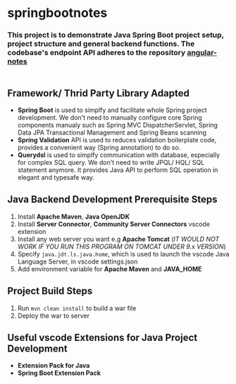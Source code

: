 # springbootnotes

### This project is to demonstrate Java Spring Boot project setup, project structure and general backend functions. The codebase's endpoint API adheres to the repository [angular-notes](https://github.com/homeboykeroro/angular-notes) <br/><br/>

## Framework/ Thrid Party Library Adapted
- **Spring Boot** is used to simplfy and facilitate whole Spring project development. We don't need to manually configure core Spring components manualy such as Spring MVC DispatcherServlet, Spring Data JPA Transactional Management and Spring Beans scanning
- **Spring Validation** API is used to reduces validation boilerplate code, provides a convenient way (Spring annotation) to do so.
- **Querydsl** is used to simplfy communication with database, especially for complex SQL query. We don't need to write JPQL/ HQL/ SQL statement anymore. It provides Java API to perform SQL operation in elegant and typesafe way.

## Java Backend Development Prerequisite Steps
1. Install **Apache Maven**, **Java OpenJDK**
2. Install **Server Connector**, **Community Server Connectors** vscode extension
3. Install any web server you want e.g **Apache Tomcat** (_IT WOULD NOT WORK IF YOU RUN THIS PROGRAM ON TOMCAT UNDER 9.x VERSION_)
3. Specify `java.jdt.ls.java.home`, which is used to launch the vscode Java Language Server, in vscode settings.json
4. Add environment variable for **Apache Maven** and **JAVA_HOME**

## Project Build Steps
1. Run `mvn clean install` to build a war file
2. Deploy the war to server

## Useful vscode Extensions for Java Project Development
- **Extension Pack for Java**
- **Spring Boot Extension Pack**